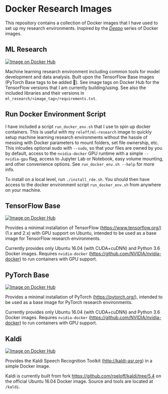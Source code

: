 # Docker Research Images

This repository contains a collection of Docker images that I have used to set up my research environments. Inspired by the [_Deepo_](https://github.com/ufoym/deepo) series of Docker images.

## ML Research

<a href="https://hub.docker.com/r/reloff/ml-research/">
    <img src="https://img.shields.io/badge/Docker Hub-reloff/ml--research-ff69b4.svg?longCache=true&style=for-the-badge"
    alt="Image on Docker Hub"></a>

Machine learning research environment including common tools for model development and data analysis. Built upon the TensorFlow Base images (PyTorch Base tags to be added :slightly_smiling_face:). See image tags on Docker Hub for the TensorFlow versions that I am currently building/using. See also the included libraries and their versions in `ml_research/<image_tag>/requirements.txt`.

## Run Docker Environment Script

I have included a script `run_docker_env.sh` that I use to spin up docker containers. This is useful with my `reloff/ml-research` image to quickly setup machine learning research environments without the hassle of messing with Docker parameters to mount folders, set file ownership, etc. This inlcudes optional sudo with `--sudo`, so that your files are owned by you by default, access to the `nvidia-docker` GPU runtime with a simple `--nvidia-gpu` flag, access to Jupyter Lab or Notebook, easy volume mounting, and other convenience options. See `run_docker_env.sh --help` for more info.

To install on a local level, run `./install_rde.sh`. You should then have access to the docker environment script `run_docker_env.sh` from anywhere on your machine.

## TensorFlow Base

<a href="https://hub.docker.com/r/reloff/tensorflow-base/">
    <img src="https://img.shields.io/badge/Docker Hub-reloff/tensorflow--base-ff69b4.svg?longCache=true&style=for-the-badge"
    alt="Image on Docker Hub"></a>

Provides a minimal installation of TensorFlow (https://www.tensorflow.org/) (1.x and 2.x) with GPU support on Ubuntu, intended to be used as a base image for TensorFlow research environments.

Currently provides only Ubuntu 16.04 (with CUDA+cuDNN) and Python 3.6 Docker images. Requires `nvidia-docker` (https://github.com/NVIDIA/nvidia-docker) to run containers with GPU support.

## PyTorch Base

<a href="https://hub.docker.com/r/reloff/pytorch-base/">
    <img src="https://img.shields.io/badge/Docker Hub-reloff/pytorch--base-ff69b4.svg?longCache=true&style=for-the-badge"
    alt="Image on Docker Hub"></a>

Provides a minimal installation of PyTorch (https://pytorch.org/), intended to be used as a base image for PyTorch research environments.

Currently provides only Ubuntu 16.04 (with CUDA+cuDNN) and Python 3.6 Docker images. Requires `nvidia-docker` (https://github.com/NVIDIA/nvidia-docker) to run containers with GPU support.

## Kaldi

<a href="https://hub.docker.com/r/reloff/kaldi/">
    <img src="https://img.shields.io/badge/Docker Hub-reloff/kaldi-ff69b4.svg?longCache=true&style=for-the-badge"
    alt="Image on Docker Hub"></a>


Provides the Kaldi Speech Recognition Toolkit (http://kaldi-asr.org) in a simple Docker image. 

Kaldi is currently built from fork https://github.com/rpeloff/kaldi/tree/5.4 on the official Ubuntu 16.04 Docker image. Source and tools are located at `/kaldi`.
